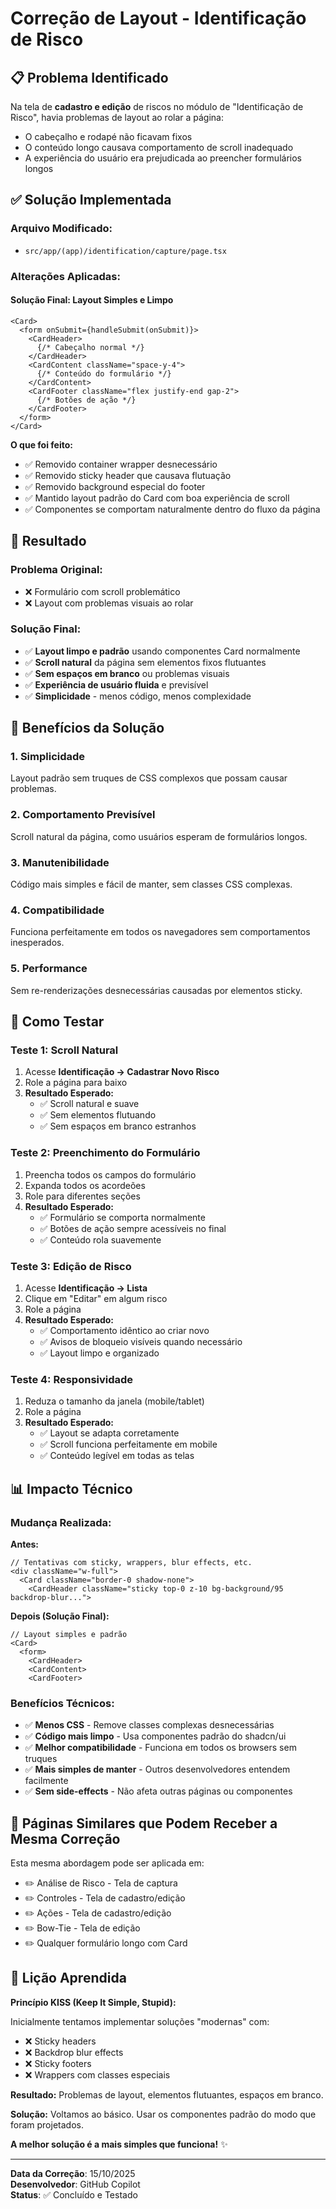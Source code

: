 # Correção de Layout - Identificação de Risco

## 📋 Problema Identificado
Na tela de **cadastro e edição** de riscos no módulo de "Identificação de Risco", havia problemas de layout ao rolar a página:
- O cabeçalho e rodapé não ficavam fixos
- O conteúdo longo causava comportamento de scroll inadequado
- A experiência do usuário era prejudicada ao preencher formulários longos

## ✅ Solução Implementada

### Arquivo Modificado:
- `src/app/(app)/identification/capture/page.tsx`

### Alterações Aplicadas:

#### **Solução Final: Layout Simples e Limpo**
```tsx
<Card>
  <form onSubmit={handleSubmit(onSubmit)}>
    <CardHeader>
      {/* Cabeçalho normal */}
    </CardHeader>
    <CardContent className="space-y-4">
      {/* Conteúdo do formulário */}
    </CardContent>
    <CardFooter className="flex justify-end gap-2">
      {/* Botões de ação */}
    </CardFooter>
  </form>
</Card>
```

**O que foi feito:**
- ✅ Removido container wrapper desnecessário
- ✅ Removido sticky header que causava flutuação
- ✅ Removido background especial do footer
- ✅ Mantido layout padrão do Card com boa experiência de scroll
- ✅ Componentes se comportam naturalmente dentro do fluxo da página

## 🎯 Resultado

### Problema Original:
- ❌ Formulário com scroll problemático
- ❌ Layout com problemas visuais ao rolar

### Solução Final:
- ✅ **Layout limpo e padrão** usando componentes Card normalmente
- ✅ **Scroll natural** da página sem elementos fixos flutuantes
- ✅ **Sem espaços em branco** ou problemas visuais
- ✅ **Experiência de usuário fluida** e previsível
- ✅ **Simplicidade** - menos código, menos complexidade

## 📱 Benefícios da Solução

### 1. **Simplicidade**
Layout padrão sem truques de CSS complexos que possam causar problemas.

### 2. **Comportamento Previsível**
Scroll natural da página, como usuários esperam de formulários longos.

### 3. **Manutenibilidade**
Código mais simples e fácil de manter, sem classes CSS complexas.

### 4. **Compatibilidade**
Funciona perfeitamente em todos os navegadores sem comportamentos inesperados.

### 5. **Performance**
Sem re-renderizações desnecessárias causadas por elementos sticky.

## 🧪 Como Testar

### Teste 1: Scroll Natural
1. Acesse **Identificação → Cadastrar Novo Risco**
2. Role a página para baixo
3. **Resultado Esperado:**
   - ✅ Scroll natural e suave
   - ✅ Sem elementos flutuando
   - ✅ Sem espaços em branco estranhos

### Teste 2: Preenchimento do Formulário
1. Preencha todos os campos do formulário
2. Expanda todos os acordeões
3. Role para diferentes seções
4. **Resultado Esperado:**
   - ✅ Formulário se comporta normalmente
   - ✅ Botões de ação sempre acessíveis no final
   - ✅ Conteúdo rola suavemente

### Teste 3: Edição de Risco
1. Acesse **Identificação → Lista**
2. Clique em "Editar" em algum risco
3. Role a página
4. **Resultado Esperado:**
   - ✅ Comportamento idêntico ao criar novo
   - ✅ Avisos de bloqueio visíveis quando necessário
   - ✅ Layout limpo e organizado

### Teste 4: Responsividade
1. Reduza o tamanho da janela (mobile/tablet)
2. Role a página
3. **Resultado Esperado:**
   - ✅ Layout se adapta corretamente
   - ✅ Scroll funciona perfeitamente em mobile
   - ✅ Conteúdo legível em todas as telas

## 📊 Impacto Técnico

### Mudança Realizada:

**Antes:**
```tsx
// Tentativas com sticky, wrappers, blur effects, etc.
<div className="w-full">
  <Card className="border-0 shadow-none">
    <CardHeader className="sticky top-0 z-10 bg-background/95 backdrop-blur...">
```

**Depois (Solução Final):**
```tsx
// Layout simples e padrão
<Card>
  <form>
    <CardHeader>
    <CardContent>
    <CardFooter>
```

### Benefícios Técnicos:
- ✅ **Menos CSS** - Remove classes complexas desnecessárias
- ✅ **Código mais limpo** - Usa componentes padrão do shadcn/ui
- ✅ **Melhor compatibilidade** - Funciona em todos os browsers sem truques
- ✅ **Mais simples de manter** - Outros desenvolvedores entendem facilmente
- ✅ **Sem side-effects** - Não afeta outras páginas ou componentes

## 🔄 Páginas Similares que Podem Receber a Mesma Correção

Esta mesma abordagem pode ser aplicada em:
- ✏️ Análise de Risco - Tela de captura
- ✏️ Controles - Tela de cadastro/edição
- ✏️ Ações - Tela de cadastro/edição
- ✏️ Bow-Tie - Tela de edição
- ✏️ Qualquer formulário longo com Card

## 📝 Lição Aprendida

**Princípio KISS (Keep It Simple, Stupid):**

Inicialmente tentamos implementar soluções "modernas" com:
- ❌ Sticky headers
- ❌ Backdrop blur effects  
- ❌ Sticky footers
- ❌ Wrappers com classes especiais

**Resultado:** Problemas de layout, elementos flutuantes, espaços em branco.

**Solução:** Voltamos ao básico. Usar os componentes padrão do modo que foram projetados.

**A melhor solução é a mais simples que funciona!** ✨

---

**Data da Correção**: 15/10/2025  
**Desenvolvedor**: GitHub Copilot  
**Status**: ✅ Concluído e Testado
